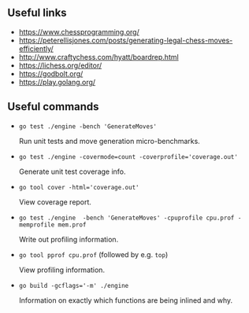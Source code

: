 ## Useful links

 * https://www.chessprogramming.org/
 * https://peterellisjones.com/posts/generating-legal-chess-moves-efficiently/
 * http://www.craftychess.com/hyatt/boardrep.html
 * https://lichess.org/editor/
 * https://godbolt.org/
 * https://play.golang.org/

## Useful commands

 * `go test ./engine -bench 'GenerateMoves'`

   Run unit tests and move generation micro-benchmarks.

 * `go test ./engine -covermode=count -coverprofile='coverage.out'`

   Generate unit test coverage info.
 
 * `go tool cover -html='coverage.out'`

   View coverage report.

 * `go test ./engine  -bench 'GenerateMoves' -cpuprofile cpu.prof -memprofile mem.prof`

   Write out profiling information.

 * `go tool pprof cpu.prof` (followed by e.g. `top`)

   View profiling information.

 * `go build -gcflags='-m' ./engine`

   Information on exactly which functions are being inlined and why.
